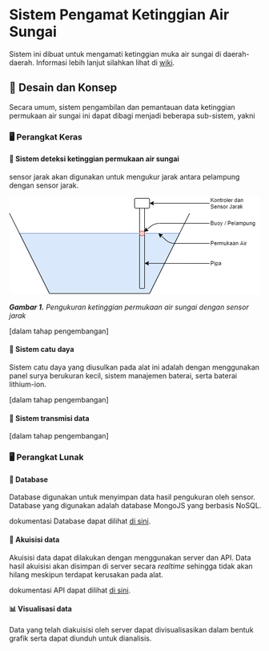 # Sistem Pengamat Ketinggian Air Sungai
Sistem ini dibuat untuk mengamati ketinggian muka air sungai di daerah-daerah. Informasi lebih lanjut silahkan lihat di [wiki](./wiki).

## 📃 Desain dan Konsep
Secara umum, sistem pengambilan dan pemantauan data ketinggian permukaan air sungai ini dapat dibagi menjadi beberapa sub-sistem, yakni

### 🖥 Perangkat Keras

#### 🌊 Sistem deteksi ketinggian permukaan air sungai
sensor jarak akan digunakan untuk mengukur jarak antara pelampung dengan sensor jarak.

![Pengukuran ketinggian permukaan air sungai dengan sensor jarak](./wiki/resource/img/level-measurement.png)

***Gambar 1.** Pengukuran ketinggian permukaan air sungai dengan sensor jarak*

[dalam tahap pengembangan]



#### 🔋 Sistem catu daya
Sistem catu daya yang diusulkan pada alat ini adalah dengan menggunakan panel surya berukuran kecil, sistem manajemen baterai, serta baterai lithium-ion.

[dalam tahap pengembangan]



#### 📶 Sistem transmisi data 

[dalam tahap pengembangan]





### 🖥 Perangkat Lunak

#### 💾 Database
Database digunakan untuk menyimpan data hasil pengukuran oleh sensor. Database yang digunakan adalah database MongoJS yang berbasis NoSQL. 

dokumentasi Database dapat dilihat [di sini](wiki/Database.md).



#### 📝 Akuisisi data
Akuisisi data dapat dilakukan dengan menggunakan server dan API. Data hasil akuisisi akan disimpan di server secara *realtime* sehingga tidak akan hilang meskipun terdapat kerusakan pada alat.

dokumentasi API dapat dilihat [di sini](wiki/API.md).



#### 📊 Visualisasi data
Data yang telah diakuisisi oleh server dapat divisualisasikan dalam bentuk grafik serta dapat diunduh untuk dianalisis.



